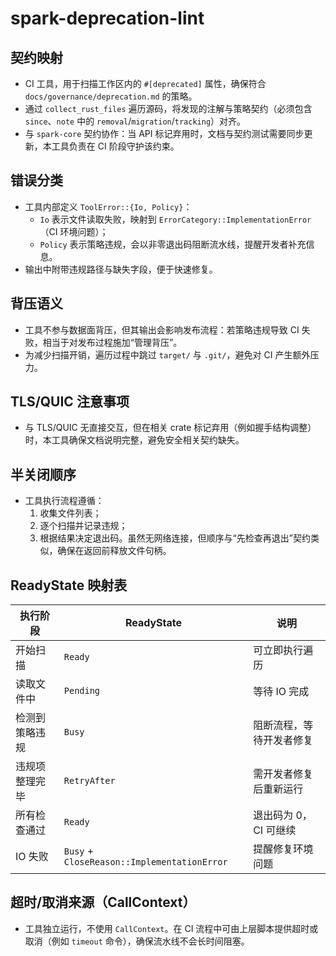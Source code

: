 # spark-deprecation-lint

## 契约映射
- CI 工具，用于扫描工作区内的 `#[deprecated]` 属性，确保符合 `docs/governance/deprecation.md` 的策略。
- 通过 `collect_rust_files` 遍历源码，将发现的注解与策略契约（必须包含 `since`、`note` 中的 `removal`/`migration`/`tracking`）对齐。
- 与 `spark-core` 契约协作：当 API 标记弃用时，文档与契约测试需要同步更新，本工具负责在 CI 阶段守护该约束。

## 错误分类
- 工具内部定义 `ToolError::{Io, Policy}`：
  - `Io` 表示文件读取失败，映射到 `ErrorCategory::ImplementationError`（CI 环境问题）；
  - `Policy` 表示策略违规，会以非零退出码阻断流水线，提醒开发者补充信息。
- 输出中附带违规路径与缺失字段，便于快速修复。

## 背压语义
- 工具不参与数据面背压，但其输出会影响发布流程：若策略违规导致 CI 失败，相当于对发布过程施加“管理背压”。
- 为减少扫描开销，遍历过程中跳过 `target/` 与 `.git/`，避免对 CI 产生额外压力。

## TLS/QUIC 注意事项
- 与 TLS/QUIC 无直接交互，但在相关 crate 标记弃用（例如握手结构调整）时，本工具确保文档说明完整，避免安全相关契约缺失。

## 半关闭顺序
- 工具执行流程遵循：
  1. 收集文件列表；
  2. 逐个扫描并记录违规；
  3. 根据结果决定退出码。虽然无网络连接，但顺序与“先检查再退出”契约类似，确保在返回前释放文件句柄。

## ReadyState 映射表
| 执行阶段 | ReadyState | 说明 |
| --- | --- | --- |
| 开始扫描 | `Ready` | 可立即执行遍历 |
| 读取文件中 | `Pending` | 等待 IO 完成 |
| 检测到策略违规 | `Busy` | 阻断流程，等待开发者修复 |
| 违规项整理完毕 | `RetryAfter` | 需开发者修复后重新运行 |
| 所有检查通过 | `Ready` | 退出码为 0，CI 可继续 |
| IO 失败 | `Busy` + `CloseReason::ImplementationError` | 提醒修复环境问题 |

## 超时/取消来源（CallContext）
- 工具独立运行，不使用 `CallContext`。在 CI 流程中可由上层脚本提供超时或取消（例如 `timeout` 命令），确保流水线不会长时间阻塞。
